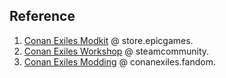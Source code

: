 
## Reference

1. [Conan Exiles Modkit](https://store.epicgames.com/en-US/p/conan-exiles--modkit) @ store.epicgames.
2. [Conan Exiles Workshop](https://steamcommunity.com/app/440900/workshop/) @ steamcommunity.
3. [Conan Exiles Modding](https://conanexiles.fandom.com/wiki/Modding) @ conanexiles.fandom.
